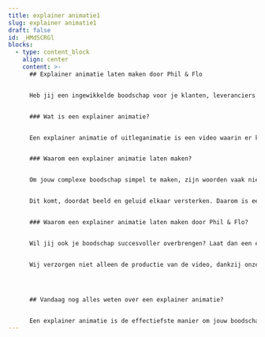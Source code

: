 ```yaml
---
title: explainer animatie1
slug: explainer animatie1
draft: false
id: _HMdSCRGl
blocks:
  - type: content_block
    align: center
    content: >-
      ## Explainer animatie laten maken door Phil & Flo


      Heb jij een ingewikkelde boodschap voor je klanten, leveranciers of potentiële klanten? Is het moeilijk voor je klanten om jouw product goed te begrijpen en tastbaar te maken? Dit is natuurlijk erg lastig wanneer je je producten wilt verkopen, daarom moet je boodschap simpel en duidelijk zijn. Phil & Flo helpt jou met het versimpelen van je boodschap. Hoe wij dat doen? Met een explainer animatie. Phil & Flo is de specialist op het gebied van explainer animaties. Wij zorgen er niet alleen voor dat jouw boodschap gemakkelijk te begrijpen is, je boodschap wordt dankzij onze animaties ook zeer aantrekkelijk voor je doelgroep. De mogelijkheden zijn oneindig!


      ### Wat is een explainer animatie?


      Een explainer animatie of uitleganimatie is een video waarin er kort maar krachtig iets wordt uitgelegd. Anders dan een ‘opgenomen’ video, maakt een animatie gebruik van digitaal geproduceerde beelden. Digitale tekeningen die op maat worden gemaakt. Voordeel hiervan is de controle die je hebt over de kwaliteit van de productie.


      ### Waarom een explainer animatie laten maken?


      Om jouw complexe boodschap simpel te maken, zijn woorden vaak niet genoeg. Om een boodschap simpel en begrijpelijk te maken werkt een combinatie van beeld en geluid fantastisch.


      Dit komt, doordat beeld en geluid elkaar versterken. Daarom is een explainer animatie gemakkelijker te verwerken door ons brein dan alleen tekst, of alleen geluid. Een explainer animatie zorgt ervoor dat je brein minder hoeft te interpreteren. Daarnaast kan je in een animatie gemakkelijker emoties en nuances overbrengen door beeld en geluid. Hierdoor wordt je boodschap beter begrepen door jouw publiek.


      ### Waarom een explainer animatie laten maken door Phil & Flo?


      Wil jij ook je boodschap succesvoller overbrengen? Laat dan een explainer animatie maken door Phil & Flo. Wij zijn de specialist op het gebied van uitleganimaties. Bij Phil & Flo is elke explainer animatie op maat gemaakt. Dit houdt in dat onze animaties speciaal voor jou zijn ontworpen en gecreëerd door onze specialisten.


      Wij verzorgen niet alleen de productie van de video, dankzij onze kennis van videomarketing zijn wij uitstekend in staat om ervoor te zorgen dat jouw video ook echt gezien wordt door jouw klanten.  Om echt een goed beeld te geven van onze explainer animaties, raden wij ook zeker aan om onze eerder gemaakte [explainer animaties te bekijken.](https://www.philenflo.nl/portfolio/)




      ## Vandaag nog alles weten over een explainer animatie?


      Een explainer animatie is de effectiefste manier om jouw boodschap simpel en duidelijk over te brengen. Ben je nieuwsgierig naar de voordelen voor jouw bedrijf? Of heb je nog andere vragen over de mogelijkheden van videomarketing? Drink een smoothie met ons en kom vandaag nog alles te weten.
---
```

